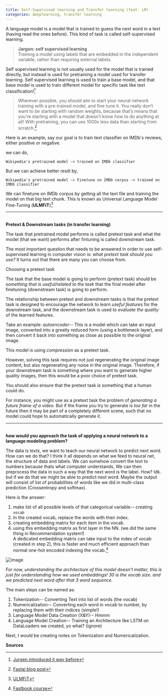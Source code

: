 ```yaml
---
title: Self-Supervised learning and Transfer learning (feat. LM)
categories: deeplearning, transfer learning
---
```


A language model is a model that is trained to guess the next word in a text (having read the ones before). This kind of task is called self-supervised learning.

> **Jargon: self supervised learning** <br /> Training a model using labels that are embedded in the independent variable, rather than requiring external labels.

Self supervised learning is not usually used for the model that is trained directly, but instead is used for pretraining a model used for transfer learning. Self supervised learning is used to train a base model, and that base model is used to train different model for specific task like text classification![^2]

> Wherever possible, you should aim to start your neural network training with a pre-trained model, and fine tune it. You really don’t want to be starting with random weights, because that’s means that you’re starting with a model that doesn’t know how to do anything at all! With pretraining, you can use 1000x less data than starting from scratch.[^1]

Here is an example, say our goal is to train text classifier on IMDb's reviews, either positive or negative.

we can do,

`Wikipedia's pretrained model -> trained on IMDb classifier`

But we can achieve better resilt by,

`Wikipedia's pretrained model -> Finetune on IMDb corpus -> trained on IMDb classifier`

We can finetune on IMDb corpus by getting all the text file and training the model on that big text chunk. This is known as Universal Language Model Fine-Tuning (**ULMFiT**)[^4]

-----------
<br/> **Pretext & Downstream tasks (in transfer learning)**

The task that pretrained model performs is called pretext task and what the model (that we want) performs after fintuning is called downstream task.

The most important question that needs to be answered in order to use self-supervised learning in computer vision is: *what pretext task should you use?* It turns out that there are many you can choose from.

Choosing a pretext task

The task that the base model is going to perform (pretext task) should be *something that is useful/related to the task* that the final model after finetuning (downstream task) is going to perform. 

The relationship between pretext and downstream tasks is that the pretext task is designed to encourage the network to *learn useful features* for the downstream task, and the downstream task is used to *evaluate the quality* of the learned features.

Take an example: *autoencoder*-- This is a model which can take an input image, converted into a greatly reduced form (using a bottleneck layer), and then convert it back into something as close as possible to the original image.

This model is using *compression* as a pretext task.

However, solving this task requires not just regenerating the original image content, but also regenerating any noise in the original image. Therefore, if your downstream task is something where you want to generate higher quality images, then this would be a poor choice of pretext task.

You should also ensure that the pretext task is something that a human could do. 

For instance, you might use as a pretext task the problem of *generating a future frame of a video*. But if the frame you try to generate is *too far* in the future then it may be part of a completely different scene, such that no model could hope to automatically generate it.

-----------------
<br/> **how would you approach the task of applying a neural network to a language modeling problem?**

The data is *texts*, we want to teach our neural network to predict next word. How can we do that? I think it all depends on what we feed to neural net, the structure of data and labels. We can somehow convert the text to numbers because thats what computer understands, We can then preprocess the data in such a way that the next word is the label. How? Idk. but if we do that we might be able to predict next word. Maybe the output will consist of list of probabilities of words like we did in multi-class prediction (Crossentropy and softmax).

Here is the answer:

1. make list of all possible levels of that categorical variable-- creating `vocab`
2. In the created vocab, replace the words with their index.
3. creating embedding matrix for each item in the vocab.
4. using this embedding matrix as first layer in the NN. (we did the same thing in Recommendation system!) <br/>
    A dedicated embedding matrix can take input to the index of vocab (created in step 2), this is faster and much efficient approach than normal one-hot encoded indexing the vocab.[^3]


![image](https://github.com/akash5100/blog/assets/53405133/be06002d-a485-410c-912b-e3f5c73feb62)

*For now, understanding the architecture of this model doesn't matter, this is just for understanding how we used embeddings! 30 is the vocab size. and we predicted next word after that 3 word sequence.*

The main steps can be named as:
1. Tokenization-- Converting Text into list of words (the vocab)
2. Numericalization-- Converting each word in vocab to number, by replacing them with their indices (simple!)
3. Language Model Data Creation (X&Y)-- Hmmm
4. Language Model Creation-- Training an Architecture like LSTM on DataLoaders we created, yo what? (ignore)

Next, I would be creating notes on Tokenization and Numericalization.


**Sources**

[^1]: [Fastai blog post](https://www.fast.ai/posts/2020-01-13-self_supervised.html)
[^2]: [Jurgen introduced it way before](https://people.idsia.ch/~juergen/FKI-126-90_(revised)bw_ocr.pdf)
[^3]: [Fastbook course](https://github.com/fastai/fastbook/blob/master/10_nlp.ipynb)
[^4]: [ULMFiT](https://arxiv.org/abs/1801.06146)